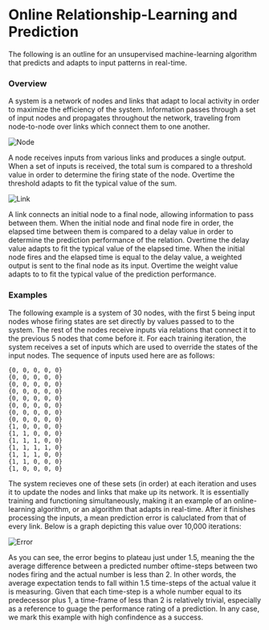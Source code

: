 # Online Relationship-Learning and Prediction

The following is an outline for an unsupervised machine-learning algorithm that predicts and adapts to input patterns in real-time.

### Overview

A system is a network of nodes and links that adapt to local activity in order to maximize the efficiency of the system. Information passes through a set of input nodes and propagates throughout the network, traveling from node-to-node over links which connect them to one another.

![Node](https://github.com/CarsonScott/Online-Relationship-Learning/blob/master/img/Node.png)

A node receives inputs from various links and produces a single output. When a set of inputs is received, the total sum is compared to a threshold value in order to determine the firing state of the node. Overtime the threshold adapts to fit the typical value of the sum.

![Link](https://github.com/CarsonScott/Online-Relationship-Learning/blob/master/img/Link.png)

A link connects an initial node to a final node, allowing information to pass between them. When the initial node and final node fire in order, the elapsed time between them is compared to a delay value in order to determine the prediction performance of the relation. Overtime the delay value adapts to fit the typical value of the elapsed time. When the initial node fires and the elapsed time is equal to the delay value, a weighted output is sent to the final node as its input. Overtime the weight value adapts to to fit the typical value of the prediction performance.

### Examples

The following example is a system of 30 nodes, with the first 5 being input nodes whose firing states are set directly by values passed to to the system. The rest of the nodes receive inputs via relations that connect it to the previous 5 nodes that come before it. For each training iteration, the system receives a set of inputs which are used to override the states of the input nodes. The sequence of inputs used here are as follows:

	{0, 0, 0, 0, 0}
	{0, 0, 0, 0, 0}
	{0, 0, 0, 0, 0}
	{0, 0, 0, 0, 0}
	{0, 0, 0, 0, 0}
	{0, 0, 0, 0, 0}
	{0, 0, 0, 0, 0}
	{0, 0, 0, 0, 0}
	{1, 0, 0, 0, 0}
	{1, 1, 0, 0, 0}
	{1, 1, 1, 0, 0}
	{1, 1, 1, 1, 0}
	{1, 1, 1, 0, 0}
	{1, 1, 0, 0, 0}
	{1, 0, 0, 0, 0}
  
The system recieves one of these sets (in order) at each iteration and uses it to update the nodes and links that make up its network. It is essentially training and functioning simultaneously, making it an example of an online-learning algorithm, or an algorithm that adapts in real-time. After it finishes processing the inputs, a mean prediction error is caluclated from that of every link. Below is a graph depicting this value over 10,000 iterations:
  
![Error](https://github.com/CarsonScott/Online-Relationship-Learning/blob/master/img/Error%20rate.PNG)

As you can see, the error begins to plateau just under 1.5, meaning the the average difference between a predicted number oftime-steps between two nodes firing and the actual number is less than 2. In other words, the average expectation tends to fall within 1.5 time-steps of the actual value it is measuring. Given that each time-step is a whole number equal to its predecessor plus 1, a time-frame of less than 2 is relatively trivial, especially as a reference to guage the performance rating of a prediction. In any case, we mark this example with high confindence as a success. 
